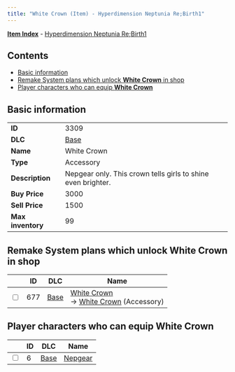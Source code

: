 ```yaml
---
title: "White Crown (Item) - Hyperdimension Neptunia Re;Birth1"
---
```


[**Item Index**](/neptunia/rb1/item/index.html) - [Hyperdimension Neptunia Re;Birth1](/neptunia/rb1)

## Contents

- [Basic information](#basic-information)
- [Remake System plans which unlock **White Crown** in shop](#remake-system-plans-which-unlock-white-crown-in-shop)
- [Player characters who can equip **White Crown**](#player-characters-who-can-equip-white-crown)

## Basic information

|   |   |
| -- | -- |
| **ID** | 3309 |
| **DLC** | [Base](/neptunia/rb1/dlc/1-base.html) |
| **Name** | White Crown |
| **Type** | Accessory |
| **Description** | Nepgear only. This crown tells girls to shine even brighter. |
| **Buy Price** | 3000 |
| **Sell Price** | 1500 |
| **Max inventory** | 99 |

## Remake System plans which unlock **White Crown** in shop

|    | ID | DLC | Name |
| -- | -- | --- | ---- |
| <input type="checkbox" id="rb1-remake-1-677" class="trackbox" /> | 677 | [Base](/neptunia/rb1/dlc/1-base.html) | [White Crown](/neptunia/rb1/remake/1-677-white-crown.html)<br />→ [White Crown](/neptunia/rb1/item/1-3309-white-crown.html) (Accessory) |

## Player characters who can equip **White Crown**

|    | ID | DLC | Name |
| -- | -- | --- | ---- |
| <input type="checkbox" id="rb1-player-1-6" class="trackbox" /> | 6 | [Base](/neptunia/rb1/dlc/1-base.html) | [Nepgear](/neptunia/rb1/player/1-6-nepgear.html) |